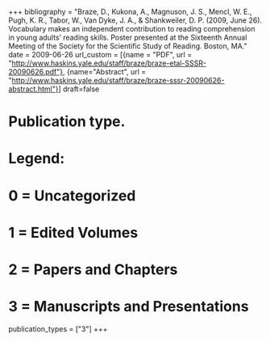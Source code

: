+++
bibliography = "Braze, D., Kukona, A., Magnuson, J. S., Mencl, W. E., Pugh, K. R., Tabor, W., Van Dyke, J. A., & Shankweiler, D. P. (2009, June 26). Vocabulary makes an independent contribution to reading comprehension in young adults’ reading skills. Poster presented at the Sixteenth Annual Meeting of the Society for the Scientific Study of Reading. Boston, MA."
date = 2009-06-26
url_custom = [{name = "PDF", url = "http://www.haskins.yale.edu/staff/braze/braze-etal-SSSR-20090626.pdf"}, {name="Abstract", url = "http://www.haskins.yale.edu/staff/braze/braze-sssr-20090626-abstract.html"}]
draft=false
# Publication type.
# Legend:
# 0 = Uncategorized
# 1 = Edited Volumes
# 2 = Papers and Chapters
# 3 = Manuscripts and Presentations
publication_types = ["3"]
+++